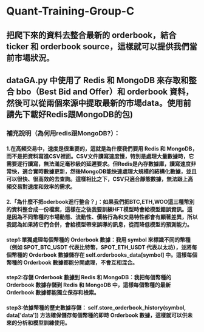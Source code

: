 # Quant-Training-Group-C
## 把爬下來的資料去整合最新的 orderbook，結合 ticker 和 orderbook source，這樣就可以提供我們當前市場狀況。
## dataGA.py 中使用了 Redis 和 MongoDB 來存取和整合 bbo（Best Bid and Offer）和 orderbook 資料，然後可以從兩個來源中提取最新的市場data。使用前請先下載好Redis跟MongoDB的包)
### 補充說明（為何用redis跟MongoDB?）：
#### 1.在高頻交易中，速度是很重要的，這就是為什麼我們要用 Redis 和 MongoDB，而不是把資料寫進CSV裡面。CSV文件讀寫速度慢，特別是處理大量數據時，它需要逐行讀寫，無法滿足毫秒級的延遲要求。但Redis是內存數據庫，讀寫速度非常快，適合實時數據更新，然後MongoDB能快速處理大規模的結構化數據，並且可以很快、很高效的去查詢。這樣相比之下，CSV只適合靜態數據，無法跟上高頻交易對速度和效率的需求。
#### 2.「為什麼不把oderbook進行整合？」：如果我們把BTC,ETH,WOO這三種幣別的資料整合成一份檔案，這樣在之後我要訓練HFT模型時會給模型錯誤資訊。這是因為不同幣種的市場動態、流動性、價格行為和交易特性都會有顯著差異，所以我認為如果將它們合併，會給模型帶來誤導的訊息，從而降低模型的預測能力。
#### step1:單獨處理每個幣種的 Orderbook 數據：我用 symbol 來標識不同的幣種（例如 SPOT_BTC_USDT 代表比特幣，SPOT_ETH_USDT 代表以太坊），並將每個幣種的 Orderbook 數據儲存在 self.orderbooks_data[symbol] 中。這樣每個幣種的 Orderbook 數據都能分開處理，不會互相混合。
#### step2:存儲 Orderbook 數據到 Redis 和 MongoDB：我把每個幣種的 Orderbook 數據存儲到 Redis 和 MongoDB 中，這樣每個幣種的最新 Orderbook 數據都能獨立保存和檢索。
#### step3:依據幣種的歷史數據存儲： self.store_orderbook_history(symbol, data['data']) 方法確保儲存每個幣種的即時 Orderbook 數據，這樣就可以供未來的分析和模型訓練使用。
